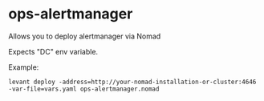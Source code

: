 # ops-alertmanager

Allows you to deploy alertmanager via Nomad

Expects "DC" env variable.

Example:

```
levant deploy -address=http://your-nomad-installation-or-cluster:4646 -var-file=vars.yaml ops-alertmanager.nomad
```
